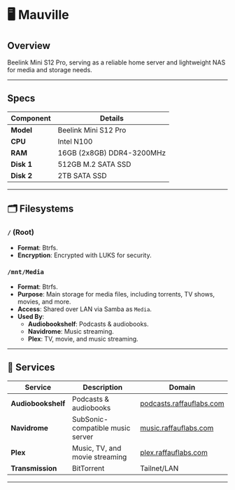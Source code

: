 # 🖥️ Mauville

## Overview

Beelink Mini S12 Pro, serving as a reliable home server and lightweight NAS for media and storage needs.

---

## Specs

| Component  | Details                   |
| ---------- | ------------------------- |
| **Model**  | Beelink Mini S12 Pro      |
| **CPU**    | Intel N100                |
| **RAM**    | 16GB (2x8GB) DDR4-3200MHz |
| **Disk 1** | 512GB M.2 SATA SSD        |
| **Disk 2** | 2TB SATA SSD              |

---

## 🗂 Filesystems

### `/` (Root)

- **Format**: Btrfs.
- **Encryption**: Encrypted with LUKS for security.

### `/mnt/Media`

- **Format**: Btrfs.
- **Purpose**: Main storage for media files, including torrents, TV shows, movies, and more.
- **Access**: Shared over LAN via Samba as `Media`.
- **Used By**:
  - **Audiobookshelf**: Podcasts & audiobooks.
  - **Navidrome**: Music streaming.
  - **Plex**: TV, movie, and music streaming.

---

## 📡 Services

| Service            | Description                      | Domain                                                       |
| ------------------ | -------------------------------- | ------------------------------------------------------------ |
| **Audiobookshelf** | Podcasts & audiobooks            | [podcasts.raffauflabs.com](https://podcasts.raffauflabs.com) |
| **Navidrome**      | SubSonic-compatible music server | [music.raffauflabs.com](https://music.raffauflabs.com)       |
| **Plex**           | Music, TV, and movie streaming   | [plex.raffauflabs.com](https://plex.raffauflabs.com)         |
| **Transmission**   | BitTorrent                       | Tailnet/LAN                                                  |

---
